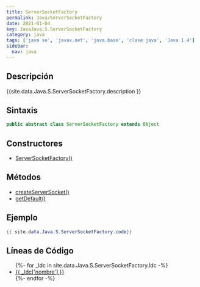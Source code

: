 ```yaml
---
title: ServerSocketFactory
permalink: Java/ServerSocketFactory
date: 2021-01-04
key: JavaJava.S.ServerSocketFactory
category: java
tags: ['java se', 'javax.net', 'java.base', 'clase java', 'Java 1.4']
sidebar: 
  nav: java
---
```


## Descripción
{{site.data.Java.S.ServerSocketFactory.description }}

## Sintaxis
~~~java
public abstract class ServerSocketFactory extends Object
~~~

## Constructores
* [ServerSocketFactory()](/Java/ServerSocketFactory/ServerSocketFactory/)

## Métodos
* [createServerSocket()](/Java/ServerSocketFactory/createServerSocket)
* [getDefault()](/Java/ServerSocketFactory/getDefault)

## Ejemplo
~~~java
{{ site.data.Java.S.ServerSocketFactory.code}}
~~~

## Líneas de Código
<ul>
{%- for _ldc in site.data.Java.S.ServerSocketFactory.ldc -%}
   <li>
       <a href="{{_ldc['url'] }}">{{ _ldc['nombre'] }}</a>
   </li>
{%- endfor -%}
</ul>
